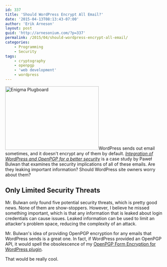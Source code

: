 ```yaml
---
id: 337
title: 'Should WordPress Encrypt All Email?'
date: '2015-04-13T08:13:43-07:00'
author: 'Erik Arneson'
layout: post
guid: 'http://arnesonium.com/?p=337'
permalink: /2015/04/should-wordpress-encrypt-all-email/
categories:
    - Programming
    - Security
tags:
    - cryptography
    - openpgp
    - 'web development'
    - wordpress
---
```


<img src="http://arnesonium.com/wp-content/uploads/2014/12/640px-Enigma-plugboard-300x204.jpg" alt="Enigma Plugboard" width="300" height="204" class="alignright size-medium wp-image-122" />WordPress sends out email sometimes, and it doesn't encrypt any of them by default. <a href="http://buli.waw.pl/wordpress-openpgp-emails/" title="Integration of WordPress and OpenPGP for a better security" target="_blank"><em>Integration of WordPress and OpenPGP for a better security</em></a> is a case study by Paweł Bulwan that examines the security implications of all of these emails. Are they leaking important information? Should WordPress site owners worry about them?
<!--more-->

<h2>Only Limited Security Threats</h2>

Mr. Bulwan only found five potential security threats, which is pretty good news. None of them are show-stoppers. However, I believe he missed something important, which is that any information that is leaked about login credentials can cause issues. Leaked information can be used to limit an attacker's problem space, reducing the complexity of an attack.

Mr. Bulwan's idea of providing OpenPGP encryption for any emails that WordPress sends is a great one. In fact, if WordPress provided an OpenPGP API, it would spell the obsolescence of my <a href="http://arnesonium.com/wordpress-openpgp/" title="OpenPGP Form Encryption for WordPress">OpenPGP Form Encryption for WordPress plugin</a>.

That would be really cool.